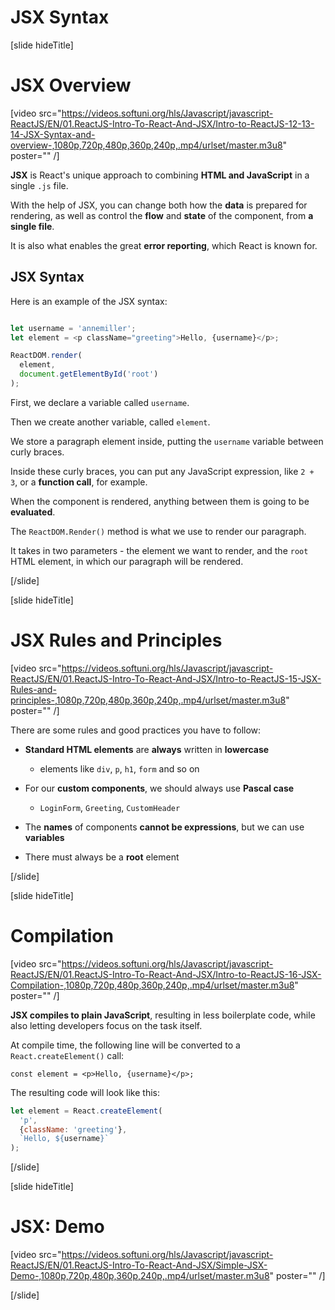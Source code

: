 # JSX Syntax

[slide hideTitle]

# JSX Overview

[video src="https://videos.softuni.org/hls/Javascript/javascript-ReactJS/EN/01.ReactJS-Intro-To-React-And-JSX/Intro-to-ReactJS-12-13-14-JSX-Syntax-and-overview-,1080p,720p,480p,360p,240p,.mp4/urlset/master.m3u8" poster="" /]

**JSX** is React's unique approach to combining **HTML and JavaScript** in a single `.js` file.

With the help of JSX, you can change both how the **data** is prepared for rendering, as well as control the **flow** and **state** of the component, from **a single file**.

It is also what enables the great **error reporting**, which React is known for.

## JSX Syntax

Here is an example of the JSX syntax:

```js

let username = 'annemiller';
let element = <p className="greeting">Hello, {username}</p>;

ReactDOM.render(
  element,
  document.getElementById('root')
);

```

First, we declare a variable called `username`.

Then we create another variable, called `element`.

We store a paragraph element inside, putting the `username` variable between curly braces.

Inside these curly braces, you can put any JavaScript expression, like `2 + 3`, or a **function call**, for example.

When the component is rendered, anything between them is going to be **evaluated**.

The `ReactDOM.Render()` method is what we use to render our paragraph.

It takes in two parameters \- the element we want to render, and the `root` HTML element, in which our paragraph will be rendered.

[/slide]

[slide hideTitle]

# JSX Rules and Principles

[video src="https://videos.softuni.org/hls/Javascript/javascript-ReactJS/EN/01.ReactJS-Intro-To-React-And-JSX/Intro-to-ReactJS-15-JSX-Rules-and-principles-,1080p,720p,480p,360p,240p,.mp4/urlset/master.m3u8" poster="" /]

There are some rules and good practices you have to follow:

- **Standard HTML elements** are **always** written in **lowercase**
  * elements like `div`, `p`, `h1`, `form` and so on
  
- For our **custom components**, we should always use **Pascal case**
  * `LoginForm`, `Greeting`, `CustomHeader`

- The **names** of components **cannot be expressions**, but we can use **variables**

- There must always be a **root** element

[/slide]


[slide hideTitle]

# Compilation

[video src="https://videos.softuni.org/hls/Javascript/javascript-ReactJS/EN/01.ReactJS-Intro-To-React-And-JSX/Intro-to-ReactJS-16-JSX-Compilation-,1080p,720p,480p,360p,240p,.mp4/urlset/master.m3u8" poster="" /]

**JSX compiles to plain JavaScript**, resulting in less boilerplate code, while also letting developers focus on the task itself.

At compile time, the following line will be converted to a `React.createElement()` call:

`const element = <p>Hello, {username}</p>;`

The resulting code will look like this:

```js
let element = React.createElement(
  'p',
  {className: 'greeting'},
  `Hello, ${username}`
);
```

[/slide]

[slide hideTitle]

# JSX: Demo

[video src="https://videos.softuni.org/hls/Javascript/javascript-ReactJS/EN/01.ReactJS-Intro-To-React-And-JSX/Simple-JSX-Demo-,1080p,720p,480p,360p,240p,.mp4/urlset/master.m3u8" poster="" /]

[/slide]